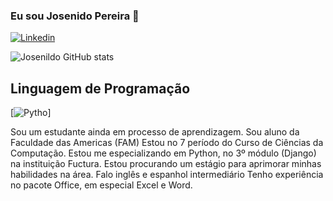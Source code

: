 ### Eu sou Josenido Pereira  👋

[![Linkedin](https://img.shields.io/badge/LinkedIn-0077B5?style=for-the-badge&logo=linkedin&logoColor=white)](https://www.linkedin.com/in/josenildo-pereira-908980328)

![Josenildo GitHub stats](https://github-readme-stats.vercel.app/api?username=Josenildo07&show_icons=true&theme=tokyonight)

## Linguagem de Programação

[![Pytho](https://img.shields.io/badge/Python-3776AB?style=for-the-badge&logo=python&logoColor=white)]


Sou um estudante ainda em processo de aprendizagem. Sou aluno da Faculdade das Americas (FAM)
Estou no 7 período do Curso de Ciências da Computação.
Estou me especializando em Python, no 3º módulo (Django) na instituição Fuctura.
Estou procurando um estágio para aprimorar minhas habilidades na área.
Falo inglês e espanhol intermediário
Tenho experiência no pacote Office, em especial Excel e Word.

